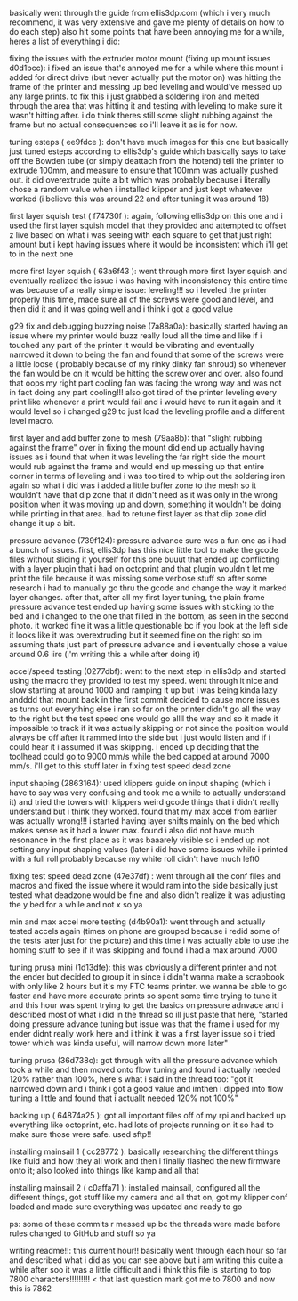 basically went through the guide from ellis3dp.com (which i very much recommend, it was very extensive and gave me plenty of details on how to do each step)
also hit some points that have been annoying me for a while, heres a list of everything i did:

fixing the issues with the extruder motor mount (fixing up mount issues d0d1bcc): i fixed an issue that's annoyed me for a while where this mount i added for direct drive (but never actually put the motor on) was hitting the frame of the printer and messing up bed leveling and would've messed up any large prints. to fix this i just grabbed a soldering iron and melted through the area that was hitting it and testing with leveling to make sure it wasn't hitting after. i do think theres still some slight rubbing against the frame but no actual consequences so i'll leave it as is for now.

tuning esteps ( ee9fdce ): don't have much images for this one but basically just tuned esteps according to ellis3dp's guide which basically says to take off the Bowden tube (or simply deattach from the hotend) tell the printer to extrude 100mm, and measure to ensure that 100mm was actually pushed out. it did overextrude quite a bit which was probably because i literally chose a random value when i installed klipper and just kept whatever worked (i believe this was around 22 and after tuning it was around 18)

first layer squish test ( f74730f ): again, following ellis3dp on this one and i used the first layer squish model that they provided and attempted to offset z live based on what i was seeing with each square to get that just right amount but i kept having issues where it would be inconsistent which i'll get to in the next one

more first layer squish ( 63a6f43 ): went through more first layer squish and eventually realized the issue i was having with inconsistency this entire time was because of a really simple issue: leveling!!! so i leveled the printer properly this time, made sure all of the screws were good and level, and then did it and it was going well and i think i got a good value

g29 fix and debugging buzzing noise (7a88a0a): basically started having an issue where my printer would buzz really loud all the time and like if i touched any part of the printer it would be vibrating and eventually narrowed it down to being the fan and found that some of the screws were a little loose ( probably because of my rinky dinky fan shroud) so whenever the fan would be on it would be hitting the screw over and over. also found that oops my right part cooling fan was facing the wrong way and was not in fact doing any part cooling!!! also got tired of the printer leveling every print like whenever a print would fail and i would have to run it again and it would level so i changed g29 to just load the leveling profile and a different level macro.

first layer and add buffer zone to mesh (79aa8b): that "slight rubbing against the frame" over in fixing the mount did end up actually having issues as i found that when it was leveling the far right side the mount would rub against the frame and would end up messing up that entire corner in terms of leveling and i was too tired to whip out the soldering iron again so what i did was i added a little buffer zone to the mesh so it wouldn't have that dip zone that it didn't need as it was only in the wrong position when it was moving up and down, something it wouldn't be doing while printing in that area. had to retune first layer as that dip zone did change it up a bit.

pressure advance (739f124): pressure advance sure was a fun one as i had a bunch of issues. first, ellis3dp has this nice little tool to make the gcode files without slicing it yourself for this one buuut that ended up conflicting with a layer plugin that i had on octoprint and that plugin wouldn't let me print the file because it was missing some verbose stuff so after some research i had to manually go thru the gcode and change the way it marked layer changes. after that, after all my first layer tuning, the plain frame pressure advance test ended up having some issues with sticking to the bed and i changed to the one that filled in the bottom, as seen in the second photo. it worked fine it was a little questionable bc if you look at the left side it looks like it was overextruding but it seemed fine on the right so im assuming thats just part of pressure advance and i eventually chose a value around 0.6 iirc (i'm writing this a while after doing it)

accel/speed testing (0277dbf): went to the next step in ellis3dp and started using the macro they provided to test my speed. went through it nice and slow starting at around 1000 and ramping it up but i was being kinda lazy andddd that mount back in the first commit decided to cause more issues as turns out everything else i ran so far on the printer didn't go all the way to the right but the test speed one would go allll the way and so it made it impossible to track if it was actually skipping or not since the position would always be off after it rammed into the side but i just would listen and if i could hear it i assumed it was skipping. i ended up deciding that the toolhead could go to 9000 mm/s while the bed capped at around 7000 mm/s. i'll get to this stuff later in fixing test speed dead zone

input shaping (2863164): used klippers guide on input shaping (which i have to say was very confusing and took me a while to actually understand it) and tried the towers with klippers weird gcode things that i didn't really understand but i think they worked. found that my max accel from earlier was actually wrong!!! i started having layer shifts mainly on the bed which makes sense as it had a lower max. found i also did not have much resonance in the first place as it was baaarely visible so i ended up not setting any input shaping values (later i did have some issues while i printed with a full roll probably because my white roll didn't have much left0

fixing test speed dead zone (47e37df) : went through all the conf files and macros and fixed the issue where it would ram into the side basically just tested what deadzone would be fine and also didn't realize it was adjusting the y bed for a while and not x so ya

min and max accel more testing (d4b90a1): went through and actually tested accels again (times on phone are grouped because i redid some of the tests later just for the picture) and this time i was actually able to use the homing stuff to see if it was skipping and found i had a max around 7000

tuning prusa mini (1d13dfe): this was obviously a different printer and not the ender but decided to group it in since i didn't wanna make a scrapbook with only like 2 hours but it's my FTC teams printer. we wanna be able to go faster and have more accurate prints so spent some time trying to tune it and this hour was spent trying to get the basics on pressure adnvace and i described most of what i did in the thread so ill just paste that here, "started doing pressure advance tuning but issue was that the frame i used for my ender didnt really work here and i think it was a first layer issue so i tried tower which was kinda useful, will narrow down more later"

tuning prusa (36d738c): got through with all the pressure advance which took a while and then moved onto flow tuning and found i actually needed 120% rather than 100%, here's what i said in the thread too: "got it narrowed down and i think i got a good value and imthen i dipped into flow tuning a little and found that i actuallt needed 120% not 100%"

backing up ( 64874a25 ): got all important files off of my rpi and backed up everything like octoprint, etc. had lots of projects running on it so had to make sure those were safe. used sftp!!

installing mainsail 1 ( cc28772 ): basically researching the different things like fluid and how they all work and then i finally flashed the new firmware onto it; also looked into things like kamp and all that

installing mainsail 2 ( c0affa71 ): installed mainsail, configured all the different things, got stuff like my camera and all that on, got my klipper conf loaded and made sure everything was updated and ready to go

ps: some of these commits r messed up bc the threads were made before rules changed to GitHub and stuff so ya 

writing readme!!: this current hour!! basically went through each hour so far and described what i did as you can see above but i am writing this quite a while after soo it was a little difficult and i think this file is starting to top 7800 characters!!!!!!!!! < that last question mark got me to 7800 and now this is 7862